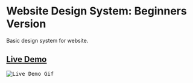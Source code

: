 # Website Design System: Beginners Version
Basic design system for website.

## <a href="https://daryldelrosario.github.io/website-design-system">Live Demo</a>

<kbd><img src="resource/website-system-design.gif" alt="Live Demo Gif"></kbd>